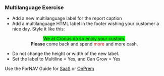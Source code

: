 ### Multilanguage Exercise

* Add a new multilanguage label for the report caption
* Add a multilanguage HTML label in the footer wishing your customer a nice day. Style it like this:

<div><p style="text-align: center;"><span style="background-color: #00ff00;">We at Cronus do so enjoy your custom.</span><br> <strong>Please</strong> come back and spend <span style="color: #ff0000;">more</span> and more cash.</p></div>

* Do not change the height or width of the new label.
* Set the label to Multiline = Yes, and Can Grow = Yes

Use the ForNAV Guide for [SaaS]() or [OnPrem]()

<!-- ToDO -> edit links -->